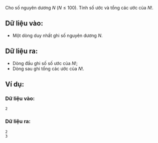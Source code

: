 Cho số nguyên dương $N\ (N ≤100)$. Tính số ước và tổng các ước của $N!$.

## Dữ liệu vào:
- Một dòng duy nhất ghi số nguyên dương $N$.

## Dữ liệu ra:
- Dòng đầu ghi số số ước của $N!$;
- Dòng sau ghi tổng các ước của $N!$.

## Ví dụ:
### Dữ liệu vào:
```
2
```

### Dữ liệu ra:
```
2
3
```
